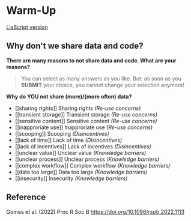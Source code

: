 <!--

language: en

author: Juliane Röder

comment: **NFDI4Biodversity & iDiv Seasonal School 2024**

version: 1.0

-->

# Warm-Up

[LiaScript version](https://liascript.github.io/course/?https://raw.githubusercontent.com/NFDI4Biodiversity/SeasonalSchool2024/main/day3/warmup3.md#1)

## Why don't we share data and code?

**There are many reasons to not share data and code. What are your reasons?**

>You can select as many answers as you like. But: as soon as you **SUBMIT** your choice, you cannot change your selection anymore!

**Why do YOU not share (more)/(more often) data?**

- [[sharing rights]]      Sharing rights  *(Re-use concerns)*
- [[transient storage]]   Transient storage *(Re-use concerns)*
- [[sensitive content]]   Sensitive content *(Re-use concerns)*
- [[inapproriate use]]    Inapproriate use *(Re-use concerns)*
- [[scooping]]            Scooping *(Disincentives)*
- [[lack of time]]        Lack of time *(Disincentives)*
- [[lack of incentives]]  Lack of incentives *(Disincentives)*
- [[unclear value]]       Unclear value *(Knowledge barriers)*
- [[unclear process]]     Unclear process *(Knowledge barriers)*
- [[complex workflow]]    Complex workflow *(Knowledge barriers)*
- [[data too large]]      Data too large *(Knowledge barriers)*
- [[insecurity]]          Insecurity *(Knowledge barriers)*

## Reference

Gomes et al. (2022) Proc R Soc B https://doi.org/10.1098/rspb.2022.1113
